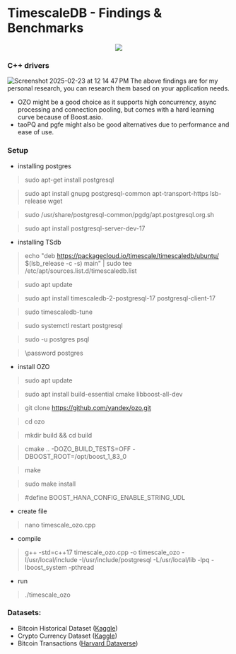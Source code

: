 # TimescaleDB - Findings & Benchmarks

<p align="center">
  <img src="https://skillicons.dev/icons?i=git,cpp,postgres" /><br>
</p>

### C++ drivers
![Screenshot 2025-02-23 at 12 14 47 PM](https://github.com/user-attachments/assets/6a787539-af44-49b5-82f9-a33ad608fa5c)
The above findings are for my personal research, you can research them based on your application needs.
 - OZO might be a good choice as it supports high concurrency, async processing and connection pooling, but comes with a hard learning curve because of Boost.asio.
 - taoPQ and pgfe might also be good alternatives due to performance and ease of use.

### Setup
* installing postgres
> sudo apt-get install postgresql

> sudo apt install gnupg postgresql-common apt-transport-https lsb-release wget

> sudo /usr/share/postgresql-common/pgdg/apt.postgresql.org.sh

> sudo apt install postgresql-server-dev-17


* installing TSdb
> echo "deb https://packagecloud.io/timescale/timescaledb/ubuntu/ $(lsb_release -c -s) main" | sudo tee /etc/apt/sources.list.d/timescaledb.list

> sudo apt update

> sudo apt install timescaledb-2-postgresql-17 postgresql-client-17

> sudo timescaledb-tune

> sudo systemctl restart postgresql

> sudo -u postgres psql

> \password postgres


* install OZO
> sudo apt update

> sudo apt install build-essential cmake libboost-all-dev

> git clone https://github.com/yandex/ozo.git

> cd ozo

> mkdir build && cd build

> cmake .. -DOZO_BUILD_TESTS=OFF -DBOOST_ROOT=/opt/boost_1_83_0

> make

> sudo make install

> #define BOOST_HANA_CONFIG_ENABLE_STRING_UDL


* create file
> nano timescale_ozo.cpp


* compile
> g++ -std=c++17 timescale_ozo.cpp -o timescale_ozo -I/usr/local/include -I/usr/include/postgresql -L/usr/local/lib -lpq -lboost_system -pthread


* run
> ./timescale_ozo

### Datasets:
 - Bitcoin Historical Dataset ([Kaggle](https://www.kaggle.com/datasets/prasoonkottarathil/btcinusd?select=BTC-2021min.csv))
 - Crypto Currency Dataset ([Kaggle](https://www.kaggle.com/datasets/tr1gg3rtrash/time-series-top-100-crypto-currency-dataset))
 - Bitcoin Transactions ([Harvard Dataverse](https://dataverse.harvard.edu/dataset.xhtml?persistentId=doi:10.7910/DVN/ZLBYTZ))


